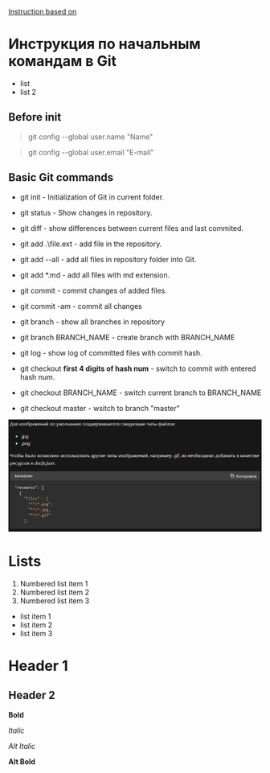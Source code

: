 [Instruction based on](http://gist.github.com/Jekins/2bf2d0638163f1294637)

# Инструкция по начальным командам в Git
* list
* list 2

## Before init

> git config --global user.name "Name"

> git config --global user.email "E-mail"


## Basic Git commands

* git init - Initialization of Git in current folder.

* git status - Show changes in repository.

* git diff - show differences between current files and last commited.

* git add .\file.ext - add file in the repository.

* git add --all - add all files in repository folder into Git.

* git add *.md - add all files with md extension.

* git commit - commit changes of added files.

* git commit -am - commit all changes

* git branch - show all branches in repository

* git branch BRANCH_NAME - create branch with BRANCH_NAME

* git log - show log of committed files with commit hash.

* git checkout **first 4 digits of hash num** - switch to commit with entered hash num.

* git checkout BRANCH_NAME - switch current branch to BRANCH_NAME

* git checkout master - wsitch to branch "master"

![Images types](SH01.png)

# Lists

1. Numbered list item 1
2. Numbered list item 2
3. Numbered list item 3

* list item 1
* list item 2
* list item 3
# Header 1
## Header 2
 __Bold__

 _Italic_

 *Alt Italic*

 **Alt Bold**
 

